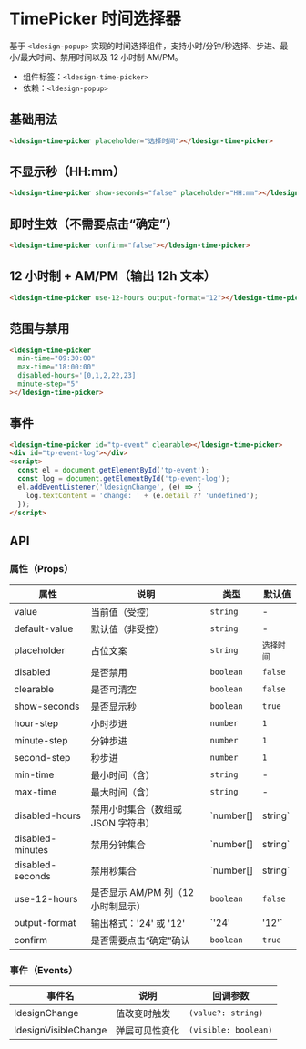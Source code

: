 # TimePicker 时间选择器

基于 `<ldesign-popup>` 实现的时间选择组件，支持小时/分钟/秒选择、步进、最小/最大时间、禁用时间以及 12 小时制 AM/PM。

- 组件标签：`<ldesign-time-picker>`
- 依赖：`<ldesign-popup>`

## 基础用法

<div class="demo-container">
  <ldesign-time-picker placeholder="选择时间"></ldesign-time-picker>
</div>

```html
<ldesign-time-picker placeholder="选择时间"></ldesign-time-picker>
```

## 不显示秒（HH:mm）

<div class="demo-container">
  <ldesign-time-picker show-seconds="false" placeholder="HH:mm"></ldesign-time-picker>
</div>

```html
<ldesign-time-picker show-seconds="false" placeholder="HH:mm"></ldesign-time-picker>
```

## 即时生效（不需要点击“确定”）

<div class="demo-container">
  <ldesign-time-picker confirm="false"></ldesign-time-picker>
</div>

```html
<ldesign-time-picker confirm="false"></ldesign-time-picker>
```

## 12 小时制 + AM/PM（输出 12h 文本）

<div class="demo-container">
  <ldesign-time-picker use-12-hours output-format="12"></ldesign-time-picker>
</div>

```html
<ldesign-time-picker use-12-hours output-format="12"></ldesign-time-picker>
```

## 范围与禁用

<div class="demo-container">
  <ldesign-time-picker
    min-time="09:30:00"
    max-time="18:00:00"
    disabled-hours='[0,1,2,22,23]'
    minute-step="5"
  ></ldesign-time-picker>
</div>

```html
<ldesign-time-picker
  min-time="09:30:00"
  max-time="18:00:00"
  disabled-hours='[0,1,2,22,23]'
  minute-step="5"
></ldesign-time-picker>
```

## 事件

<div class="demo-container">
  <ldesign-time-picker id="tp-event" clearable></ldesign-time-picker>
  <div id="tp-event-log" style="margin-top:8px;color:#666;font-size:13px;"></div>
</div>

```html
<ldesign-time-picker id="tp-event" clearable></ldesign-time-picker>
<div id="tp-event-log"></div>
<script>
  const el = document.getElementById('tp-event');
  const log = document.getElementById('tp-event-log');
  el.addEventListener('ldesignChange', (e) => {
    log.textContent = 'change: ' + (e.detail ?? 'undefined');
  });
</script>
```

## API

### 属性（Props）

| 属性 | 说明 | 类型 | 默认值 |
| --- | --- | --- | --- |
| value | 当前值（受控） | `string` | - |
| default-value | 默认值（非受控） | `string` | - |
| placeholder | 占位文案 | `string` | `选择时间` |
| disabled | 是否禁用 | `boolean` | `false` |
| clearable | 是否可清空 | `boolean` | `false` |
| show-seconds | 是否显示秒 | `boolean` | `true` |
| hour-step | 小时步进 | `number` | `1` |
| minute-step | 分钟步进 | `number` | `1` |
| second-step | 秒步进 | `number` | `1` |
| min-time | 最小时间（含） | `string` | - |
| max-time | 最大时间（含） | `string` | - |
| disabled-hours | 禁用小时集合（数组或 JSON 字符串） | `number[] | string` | - |
| disabled-minutes | 禁用分钟集合 | `number[] | string` | - |
| disabled-seconds | 禁用秒集合 | `number[] | string` | - |
| use-12-hours | 是否显示 AM/PM 列（12 小时制显示） | `boolean` | `false` |
| output-format | 输出格式：'24' 或 '12' | `'24' | '12'` | `'24'` |
| confirm | 是否需要点击“确定”确认 | `boolean` | `true` |

### 事件（Events）

| 事件名 | 说明 | 回调参数 |
| --- | --- | --- |
| ldesignChange | 值改变时触发 | `(value?: string)` |
| ldesignVisibleChange | 弹层可见性变化 | `(visible: boolean)` |
